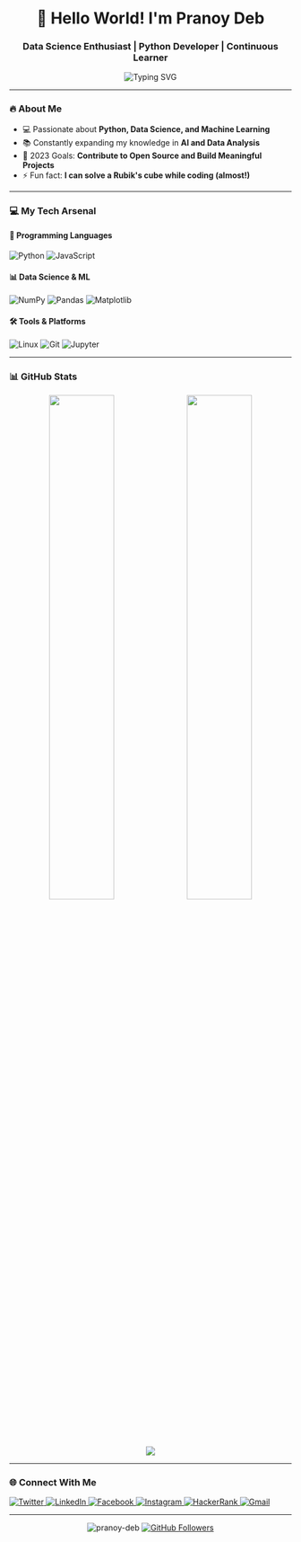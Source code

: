 <h1 align="center">🚀 Hello World! I'm Pranoy Deb</h1>
<h3 align="center">Data Science Enthusiast | Python Developer | Continuous Learner</h3>

<div align="center">
  <img src="https://readme-typing-svg.demolab.com?font=Fira+Code&pause=1000&color=22D3EE&center=true&vCenter=true&width=435&lines=Welcome+to+my+GitHub+profile!;Exploring+the+world+of+data;Turning+coffee+into+code;Learning+every+day" alt="Typing SVG" />
</div>

---

### 🔥 About Me
- 💻 Passionate about **Python, Data Science, and Machine Learning**
- 📚 Constantly expanding my knowledge in **AI and Data Analysis**
- 🎯 2023 Goals: **Contribute to Open Source and Build Meaningful Projects**
- ⚡ Fun fact: **I can solve a Rubik's cube while coding (almost!)**

---

### 💻 My Tech Arsenal

#### 🐍 Programming Languages
<p>
  <img src="https://img.shields.io/badge/Python-3776AB?style=for-the-badge&logo=python&logoColor=white" alt="Python">
  <img src="https://img.shields.io/badge/JavaScript-F7DF1E?style=for-the-badge&logo=javascript&logoColor=black" alt="JavaScript">
</p>

#### 📊 Data Science & ML
<p>
  <img src="https://img.shields.io/badge/Numpy-013243?style=for-the-badge&logo=numpy&logoColor=white" alt="NumPy">
  <img src="https://img.shields.io/badge/Pandas-150458?style=for-the-badge&logo=pandas&logoColor=white" alt="Pandas">
  <img src="https://img.shields.io/badge/Matplotlib-11557C?style=for-the-badge&logo=matplotlib&logoColor=white" alt="Matplotlib">
</p>

#### 🛠️ Tools & Platforms
<p>
  <img src="https://img.shields.io/badge/Linux-FCC624?style=for-the-badge&logo=linux&logoColor=black" alt="Linux">
  <img src="https://img.shields.io/badge/Git-F05032?style=for-the-badge&logo=git&logoColor=white" alt="Git">
  <img src="https://img.shields.io/badge/Jupyter-F37626?style=for-the-badge&logo=jupyter&logoColor=white" alt="Jupyter">
</p>

---

### 📊 GitHub Stats
<div align="center">
  <img width="48%" src="https://github-readme-stats.vercel.app/api?username=pranoy-deb&show_icons=true&theme=radical" />
  <img width="48%" src="https://github-readme-streak-stats.herokuapp.com/?user=pranoy-deb&theme=radical" />
</div>
<div align="center">
  <img src="https://github-readme-stats.vercel.app/api/top-langs/?username=pranoy-deb&layout=compact&theme=radical" />
</div>

---

### 🌐 Connect With Me
<p align="left">
  <a href="https://twitter.com/pranoy_464" target="_blank">
    <img src="https://img.shields.io/badge/Twitter-1DA1F2?style=for-the-badge&logo=twitter&logoColor=white" alt="Twitter"/>
  </a>
  <a href="https://linkedin.com/in/pranoy-deb-2412b0271" target="_blank">
    <img src="https://img.shields.io/badge/LinkedIn-0077B5?style=for-the-badge&logo=linkedin&logoColor=white" alt="LinkedIn"/>
  </a>
  <a href="https://fb.com/pranoy464" target="_blank">
    <img src="https://img.shields.io/badge/Facebook-1877F2?style=for-the-badge&logo=facebook&logoColor=white" alt="Facebook"/>
  </a>
  <a href="https://instagram.com/pranoy_91" target="_blank">
    <img src="https://img.shields.io/badge/Instagram-E4405F?style=for-the-badge&logo=instagram&logoColor=white" alt="Instagram"/>
  </a>
  <a href="https://www.hackerrank.com/mr_464" target="_blank">
    <img src="https://img.shields.io/badge/-Hackerrank-2EC866?style=for-the-badge&logo=HackerRank&logoColor=white" alt="HackerRank"/>
  </a>
  <a href="mailto:debp75463@gmail.com" target="_blank">
    <img src="https://img.shields.io/badge/Gmail-D14836?style=for-the-badge&logo=gmail&logoColor=white" alt="Gmail"/>
  </a>
</p>

---

<div align="center">
  <img src="https://komarev.com/ghpvc/?username=pranoy-deb&label=Profile%20views&color=0e75b6&style=flat" alt="pranoy-deb" /> 
  <a href="https://github.com/pranoy-deb?tab=followers">
    <img src="https://img.shields.io/github/followers/pranoy-deb?label=Followers&style=social" alt="GitHub Followers">
  </a>
</div>
